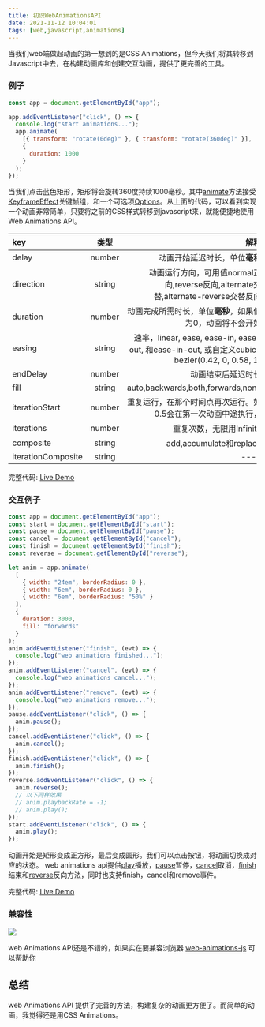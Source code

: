 ```yaml
---
title: 初识WebAnimationsAPI
date: 2021-11-12 10:04:01
tags: [web,javascript,animations]
---
```


当我们web端做起动画的第一想到的是CSS Animations，但今天我们将其转移到Javascript中去，在构建动画库和创建交互动画，提供了更完善的工具。

### 例子

``` javascript
const app = document.getElementById("app");

app.addEventListener("click", () => {
  console.log("start animations...");
  app.animate(
    [{ transform: "rotate(0deg)" }, { transform: "rotate(360deg)" }],
    {
      duration: 1000
    }
  );
});
```

当我们点击蓝色矩形，矩形将会旋转360度持续1000毫秒。其中[animate](https://developer.mozilla.org/zh-CN/docs/Web/API/Element/animate)方法接受[KeyframeEffect](https://developer.mozilla.org/en-US/docs/Web/API/KeyframeEffect)关键帧组，和一个可选项[Options](https://developer.mozilla.org/en-US/docs/Web/API/KeyframeEffect/KeyframeEffect)。从上面的代码，可以看到实现一个动画非常简单，只要将之前的CSS样式转移到javascript来，就能便捷地使用Web Animations API。

| key | 类型 | 解释 | 默认值 |
| :------ | :-----: | ------: | ------: |
| delay | number | 动画开始延迟时长，单位**毫秒** | 0 |
| direction | string  | 动画运行方向，可用值normal正向,reverse反向,alternate交替,alternate-reverse交替反向 | normal |
| duration | number | 动画完成所需时长，单位**毫秒**，如果值为0，动画将不会开始 | 0 |
| easing | string  | 速率，linear, ease, ease-in, ease-out, 和ease-in-out, 或自定义cubic-bezier(0.42, 0, 0.58, 1) | linear |
| endDelay | number  | 动画结束后延迟时长 | 0 |
| fill | string  | auto,backwards,both,forwards,none | none |
| iterationStart | number  | 重复运行，在那个时间点再次运行。如0.5会在第一次动画中途执行， | 0.0 |
| iterations | number  | 重复次数，无限用Infinity | 1 |
| composite | string | add,accumulate和replace | replace |
| iterationComposite | string  | ---- | replace |

完整代码: [Live Demo](https://codesandbox.io/s/web-animations-api-1-t76x0?file=/src/index.js)




### 交互例子

``` javascript
const app = document.getElementById("app");
const start = document.getElementById("start");
const pause = document.getElementById("pause");
const cancel = document.getElementById("cancel");
const finish = document.getElementById("finish");
const reverse = document.getElementById("reverse");

let anim = app.animate(
  [
    { width: "24em", borderRadius: 0 },
    { width: "6em", borderRadius: 0 },
    { width: "6em", borderRadius: "50%" }
  ],
  {
    duration: 3000,
    fill: "forwards"
  }
);
anim.addEventListener("finish", (evt) => {
  console.log("web animations finished...");
});
anim.addEventListener("cancel", (evt) => {
  console.log("web animations cancel...");
});
anim.addEventListener("remove", (evt) => {
  console.log("web animations remove...");
});
pause.addEventListener("click", () => {
  anim.pause();
});
cancel.addEventListener("click", () => {
  anim.cancel();
});
finish.addEventListener("click", () => {
  anim.finish();
});
reverse.addEventListener("click", () => {
  anim.reverse();
  // 以下同样效果
  // anim.playbackRate = -1;
  // anim.play();
});
start.addEventListener("click", () => {
  anim.play();
});
```
动画开始是矩形变成正方形，最后变成圆形。我们可以点击按钮，将动画切换成对应的状态。
web animations api提供[play](https://developer.mozilla.org/zh-CN/docs/Web/API/Animation/play)播放，[pause](https://developer.mozilla.org/en-US/docs/Web/API/Animation/pause)暂停，[cancel](https://developer.mozilla.org/zh-CN/docs/Web/API/Animation/cancel)取消，[finish](https://developer.mozilla.org/zh-CN/docs/Web/API/Animation/finish)结束和[reverse](https://developer.mozilla.org/en-US/docs/Web/API/Animation/reverse)反向方法，同时也支持finish，cancel和remove事件。

完整代码: [Live Demo](https://codesandbox.io/s/web-animations-api-2-ublsg?file=/src/index.js)


### 兼容性

![](/images/webanimationsuse.png)

web Animations API还是不错的，如果实在要兼容浏览器 [web-animations-js](https://github.com/web-animations/web-animations-js) 可以帮助你


## 总结
web Animations API 提供了完善的方法，构建复杂的动画更方便了。而简单的动画，我觉得还是用CSS Animations。

